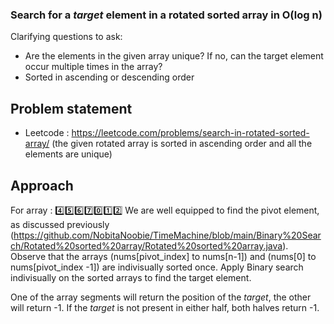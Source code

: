 ### Search for a *target* element in a rotated sorted array in O(log n)

Clarifying questions to ask:
- Are the elements in the given array unique? If no, can the target element occur multiple times in the array?
- Sorted in ascending or descending order 

## Problem statement 
- Leetcode : https://leetcode.com/problems/search-in-rotated-sorted-array/ (the given rotated array is sorted in ascending order and all the elements are unique)

## Approach
For array : 4️⃣5️⃣6️⃣7️⃣0️⃣1️⃣2️⃣
We are well equipped to find the pivot element, as discussed previously (https://github.com/NobitaNoobie/TimeMachine/blob/main/Binary%20Search/Rotated%20sorted%20array/Rotated%20sorted%20array.java). Observe that the arrays (nums[pivot_index] to nums[n-1]) and (nums[0] to nums[pivot_index -1]) are indivisually sorted once. Apply Binary search indivisually on the sorted arrays to find the target element.

One of the array segments will return the position of the *target*, the other will return -1. If the *target* is not present in either half, both halves return -1.
